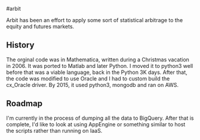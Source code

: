 #arbit

Arbit has been an effort to apply some sort of statistical arbitrage to the equity and futures markets.  

## History
The orginal code was in Mathematica, written during a Christmas vacation in 2006.  It was ported to Matlab and later Python.  I moved it to python3 well before that was a viable language, back in the Python 3K days.  After that, the code was modified to use Oracle and I had to custom build the cx_Oracle driver.  By 2015, it used python3, mongodb and ran on AWS.

## Roadmap
I'm currently in the process of dumping all the data to BigQuery.  After that is complete, I'd like to look at using AppEngine or something similar to host the scripts rather than running on IaaS.

